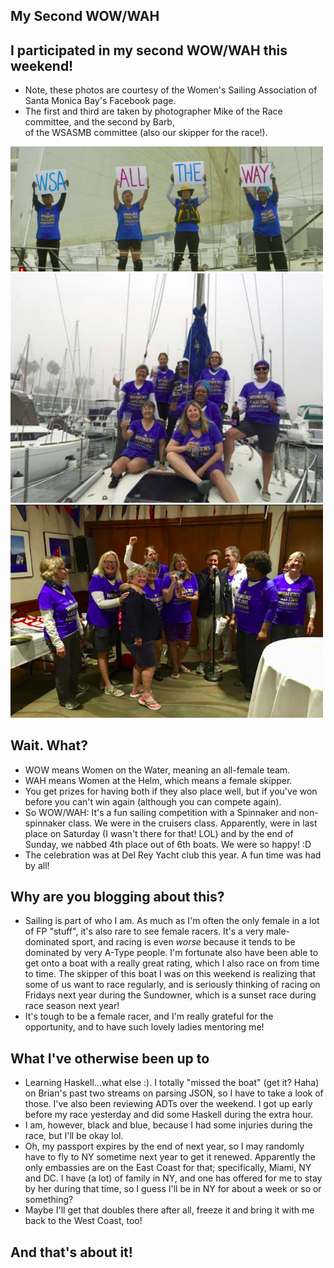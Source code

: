## My Second WOW/WAH

## I participated in my second WOW/WAH this weekend!

- Note, these photos are courtesy of the Women's Sailing Association of Santa Monica Bay's Facebook page.
- The first and third are taken by photographer Mike of the Race committee, and the second by Barb,  
  of the WSASMB committee (also our skipper for the race!).

<img src="/images/GSoc_/boat.png" width="500">

<img src="/images/GSoc_/boat1.png" width="500">

<img src="/images/GSoc_/boat2.png" width="500">


## Wait. What?

- WOW means Women on the Water, meaning an all-female team.
- WAH means Women at the Helm, which means a female skipper. 
- You get prizes for having both if they also place well, but if you've won before you can't win again
  (although you can compete again).
- So WOW/WAH: It's a fun sailing competition with a Spinnaker and non-spinnaker class. 
  We were in the cruisers class. Apparently, were in last place on Saturday
  (I wasn't there for that! LOL) and by the end of Sunday, we nabbed 4th place
  out of 6th boats. We were so happy! :D
- The celebration was at Del Rey Yacht club this year. A fun time was had by all!

## Why are you blogging about this?
- Sailing is part of who I am. As much as I'm often the only female in a lot of FP "stuff",
  it's also rare to see female racers. It's a very male-dominated sport, and racing is even
  *worse* because it tends to be dominated by very A-Type people. I'm fortunate also have
  been able to get onto a boat with a really great rating, which I also race on from time to
  time. The skipper of this boat I was on this weekend is realizing that some of us want to
  race regularly, and is seriously thinking of racing on Fridays next year during the Sundowner,
  which is a sunset race during race season next year!
- It's tough to be a female racer, and I'm really grateful for the opportunity, and to have such
  lovely ladies mentoring me!
  
## What I've otherwise been up to
- Learning Haskell...what else :). I totally "missed the boat" (get it? Haha) on Brian's past two
  streams on parsing JSON, so I have to take a look of those. I've also been reviewing ADTs over
  the weekend. I got up early before my race yesterday and did some Haskell during the extra hour.
- I am, however, black and blue, because I had some injuries during the race, but I'll be okay lol.
- Oh, my passport expires by the end of next year, so I may randomly have to fly to NY sometime 
  next year to get it renewed. Apparently the only embassies are on the East Coast for that; 
  specifically, Miami, NY and DC. I have (a lot) of family in NY, and one has offered for me to 
  stay by her during that time, so I guess I'll be in NY for about a week or so or something?
- Maybe I'll get that doubles there after all, freeze it and bring it with me back to the West Coast, too!
  
 ## And that's about it!

